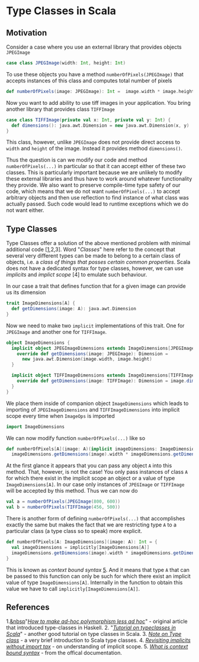 Type Classes in Scala
=====================

Motivation
----------
Consider a case where you use an external library that provides objects `JPEGImage`
```scala
case class JPEGImage(width: Int, height: Int)
```
To use these objects you have a method `numberOfPixels(JPEGImage)` that accepts
instances of this class and computes total number of pixels
```scala
def numberOfPixels(image: JPEGImage): Int =  image.width * image.height
```
Now you want to add ability to use tiff images in your application. You bring another
library that provides class `TIFFImage`
```scala
case class TIFFImage(private val x: Int, private val y: Int) {
  def dimensions(): java.awt.Dimension = new java.awt.Dimension(x, y)
}
```
This class, however, unlike `JPEGImage` does not provide direct access to `width`
and `height` of the image. Instead it provides method `dimensions()`.

Thus the question is can we modify our code and method `numberOfPixels(...)` in particular 
so that it can accept either of these two classes. This is particularly important
because we are unlikely to modify these external libraries and thus have to work around
whatever functionality they provide. We also want to preserve compile-time type safety
of our code, which means that we do not want `numberOfPixels(...)` to accept arbitrary
objects and then use reflection to find instance of what class was actually passed. Such
code would lead to runtime exceptions which we do not want either.

Type Classes
-----------------------------
Type Classes offer a solution of the above mentioned problem with minimal additional 
code [[1](#ref1),2,3].
Word "_Classes_" here refer to the concept that several very different types can be made
to belong to a certain class of objects, i.e. a _class of things that posses certain common
properties_. Scala does not have a dedicated syntax for type classes, however, we can use
_implicits_ and _implict scope_ [4] to emulate such behaviour.

In our case a trait that defines function that for a given image can provide us its dimension
```scala
trait ImageDimensions[A] {
  def getDimensions(image: A): java.awt.Dimension
}
```
Now we need to make two `implicit` implementations of this trait. One for `JPEGImage` and
another one for `TIFFImage`.
```scala
object ImageDimensions {
  implicit object JPEGImageDimensions extends ImageDimensions[JPEGImage] {
    override def getDimensions(image: JPEGImage): Dimension =
      new java.awt.Dimension(image.width, image.height)
  }

  implicit object TIFFImageDimensions extends ImageDimensions[TIFFImage] {
    override def getDimensions(image: TIFFImage): Dimension = image.dimensions()
  }
}
```
We place them inside of companion object `ImageDimensions` which leads to importing
of `JPEGImageDimensions` and `TIFFImageDimensions` into implicit scope every
time when `ImageOps` is imported
```scala
import ImageDimensions
```
We can now modify function `numberOfPixels(...)` like so
```scala
def numberOfPixels[A](image: A)(implicit imageDimensions: ImageDimensions[A]): Int =
  imageDimensions.getDimensions(image).width * imageDimensions.getDimensions(image).height
```
At the first glance it appears that you can pass any object `A` into this method. That, however, is 
not the case! You only pass instances of class `A` for which there exist in the implicit scope
an object or a value of type `ImageDimensions[A]`. In our case only instances of 
`JPEGImage` or `TIFFImage` will be accepted by this method. Thus we can now do
```scala
val a = numberOfPixels(JPEGImage(800, 600))
val b = numberOfPixels(TIFFImage(456, 500))
```
There is another form of defining `numberOfPixels(...)` that accomplishes exactly the same but
makes the fact that we are restricting type `A` to a particular class (a type class so to speak) 
more explicit.
```scala
def numberOfPixels[A: ImageDimensions](image: A): Int = {
  val imageDimensions = implicitly[ImageDimensions[A]]
  imageDimensions.getDimensions(image).width * imageDimensions.getDimensions(image).height
}
```
This is known as _context bound syntax_ [5](). 
And it means that type `A` that can be passed to this function can only be such for which there exist an
implicit value of type `ImageDimensions[A]`. Internally in the function to obtain this value we have to call 
`implicitly[ImageDimensions[A]]`.

References
----------
1.<a href="#ref1">&nbsp</a>"[_How to make ad-hoc polymorphism less ad hoc_](http://homepages.inf.ed.ac.uk/wadler/papers/class/class.ps)" - 
    original article that introduced type-classes in Haskell.
2. "[_Tutorial on typeclasses in Scala_](https://scalac.io/typeclasses-in-scala/)" -  another good tutorial 
on type classes in Scala.
3. [_Note on Type class_](https://nrinaudo.github.io/scala-best-practices/definitions/type_class.html) - a very 
    brief introduction to Scala type classes.
4. [_Revisiting implicits without import tax_](http://eed3si9n.com/revisiting-implicits-without-import-tax) - on
    understanding of implicit scope.
5. [_What is context bound syntax_](https://docs.scala-lang.org/tutorials/FAQ/context-bounds.html#what-is-a-context-bound) -
    from the offical documentation.

